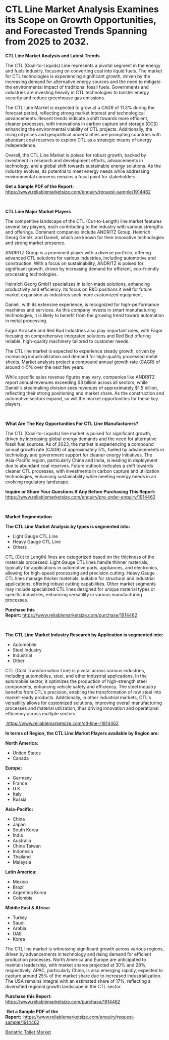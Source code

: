 <p><h1>CTL Line Market Analysis Examines its Scope on Growth Opportunities, and Forecasted Trends Spanning from 2025 to 2032.</h1></p><p><strong>CTL Line Market Analysis and Latest Trends</strong></p>
<p><p>The CTL (Coal-to-Liquids) Line represents a pivotal segment in the energy and fuels industry, focusing on converting coal into liquid fuels. The market for CTL technologies is experiencing significant growth, driven by the increasing demand for alternative energy sources and the need to mitigate the environmental impact of traditional fossil fuels. Governments and industries are investing heavily in CTL technologies to bolster energy security and reduce greenhouse gas emissions. </p><p>The CTL Line Market is expected to grow at a CAGR of 11.3% during the forecast period, reflecting strong market interest and technological advancements. Recent trends indicate a shift towards more efficient, cleaner processes, with innovations in carbon capture and storage (CCS) enhancing the environmental viability of CTL projects. Additionally, the rising oil prices and geopolitical uncertainties are prompting countries with abundant coal reserves to explore CTL as a strategic means of energy independence. </p><p>Overall, the CTL Line Market is poised for robust growth, backed by investment in research and development efforts, advancements in technology, and a global shift towards sustainable energy solutions. As the industry evolves, its potential to meet energy needs while addressing environmental concerns remains a focal point for stakeholders.</p></p>
<p><strong>Get a Sample PDF of the Report:&nbsp;</strong> <a href="https://www.reliablemarketsize.com/enquiry/request-sample/1914462?utm_campaign=2212&utm_medium=2&utm_source=Github&utm_content=ia&utm_term=20022025&utm_id=ctl-line">https://www.reliablemarketsize.com/enquiry/request-sample/1914462</a></p>
<p>&nbsp;</p>
<p><strong>CTL Line Major Market Players</strong></p>
<p><p>The competitive landscape of the CTL (Cut-to-Length) line market features several key players, each contributing to the industry with various strengths and offerings. Dominant companies include ANDRITZ Group, Heinrich Georg GmbH, and Danieli, which are known for their innovative technologies and strong market presence.</p><p>ANDRITZ Group is a prominent player with a diverse portfolio, offering advanced CTL solutions for various industries, including automotive and construction. With a focus on sustainability, ANDRITZ is poised for significant growth, driven by increasing demand for efficient, eco-friendly processing technologies.</p><p>Heinrich Georg GmbH specializes in tailor-made solutions, enhancing productivity and efficiency. Its focus on R&D positions it well for future market expansion as industries seek more customized equipment.</p><p>Danieli, with its extensive experience, is recognized for high-performance machines and services. As this company invests in smart manufacturing technologies, it is likely to benefit from the growing trend toward automation in metal processing.</p><p>Fagor Arrasate and Red Bud Industries also play important roles, with Fagor focusing on comprehensive integrated solutions and Red Bud offering reliable, high-quality machinery tailored to customer needs.</p><p>The CTL line market is expected to experience steady growth, driven by increasing industrialization and demand for high-quality processed metal sheets. Market analysts project a compound annual growth rate (CAGR) of around 4-5% over the next few years.</p><p>While specific sales revenue figures may vary, companies like ANDRITZ report annual revenues exceeding $3 billion across all sectors, while Danieli’s steelmaking division sees revenues of approximately $1.5 billion, reflecting their strong positioning and market share. As the construction and automotive sectors expand, so will the market opportunities for these key players.</p></p>
<p>&nbsp;</p>
<p><strong>What Are The Key Opportunities For CTL Line Manufacturers?</strong></p>
<p><p>The CTL (Coal-to-Liquids) line market is poised for significant growth, driven by increasing global energy demands and the need for alternative fossil fuel sources. As of 2023, the market is experiencing a compound annual growth rate (CAGR) of approximately 5%, fueled by advancements in technology and government support for cleaner energy initiatives. The Asia-Pacific region, particularly China and India, is leading in deployment due to abundant coal reserves. Future outlook indicates a shift towards cleaner CTL processes, with investments in carbon capture and utilization technologies, enhancing sustainability while meeting energy needs in an evolving regulatory landscape.</p></p>
<p><strong>Inquire or Share Your Questions If Any Before Purchasing This Report:</strong> <a href="https://www.reliablemarketsize.com/enquiry/pre-order-enquiry/1914462?utm_campaign=2212&utm_medium=2&utm_source=Github&utm_content=ia&utm_term=20022025&utm_id=ctl-line">https://www.reliablemarketsize.com/enquiry/pre-order-enquiry/1914462</a></p>
<p>&nbsp;</p>
<p><strong>Market Segmentation</strong></p>
<p><strong>The CTL Line Market Analysis by types is segmented into:</strong></p>
<p><ul><li>Light Gauge CTL Line</li><li>Heavy Gauge CTL Line</li><li>Others</li></ul></p>
<p><p>CTL (Cut to Length) lines are categorized based on the thickness of the materials processed. Light Gauge CTL lines handle thinner materials, typically for applications in automotive parts, appliances, and electronics, allowing for high-speed processing and precision cutting. Heavy Gauge CTL lines manage thicker materials, suitable for structural and industrial applications, offering robust cutting capabilities. Other market segments may include specialized CTL lines designed for unique material types or specific industries, enhancing versatility in various manufacturing processes.</p></p>
<p><strong>Purchase this Report:&nbsp;</strong><a href="https://www.reliablemarketsize.com/purchase/1914462?utm_campaign=2212&utm_medium=2&utm_source=Github&utm_content=ia&utm_term=20022025&utm_id=ctl-line">https://www.reliablemarketsize.com/purchase/1914462</a></p>
<p>&nbsp;</p>
<p><strong>The CTL Line Market Industry Research by Application is segmented into:</strong></p>
<p><ul><li>Automobile</li><li>Steel Industry</li><li>Industrial</li><li>Other</li></ul></p>
<p><p>CTL (Cold Transformation Line) is pivotal across various industries, including automobiles, steel, and other industrial applications. In the automobile sector, it optimizes the production of high-strength steel components, enhancing vehicle safety and efficiency. The steel industry benefits from CTL's precision, enabling the transformation of raw steel into market-ready products. Additionally, in other industrial markets, CTL's versatility allows for customized solutions, improving overall manufacturing processes and material utilization, thus driving innovation and operational efficiency across multiple sectors.</p></p>
<p><a href="https://www.reliablemarketsize.com/ctl-line-r1914462?utm_campaign=2212&utm_medium=2&utm_source=Github&utm_content=ia&utm_term=20022025&utm_id=ctl-line">&nbsp;https://www.reliablemarketsize.com/ctl-line-r1914462</a></p>
<p><strong>In terms of Region, the CTL Line Market Players available by Region are:</strong></p>
<p>
    <p> <strong> North America: </strong>
        <ul>
            <li>United States</li>
            <li>Canada</li>
        </ul>
        </p> 
    <p> <strong> Europe: </strong>
        <ul>
            <li>Germany</li>
            <li>France</li>
            <li>U.K.</li>
            <li>Italy</li>
            <li>Russia</li>
        </ul>
        </p> 
    <p> <strong> Asia-Pacific: </strong>
        <ul>
            <li>China</li>
            <li>Japan</li>
            <li>South Korea</li>
            <li>India</li>
            <li>Australia</li>
            <li>China Taiwan</li>
            <li>Indonesia</li>
            <li>Thailand</li>
            <li>Malaysia</li>
        </ul>
        </p> 
    <p> <strong> Latin America: </strong>
        <ul>
            <li>Mexico</li>
            <li>Brazil</li>
            <li>Argentina Korea</li>
            <li>Colombia</li>
        </ul>
        </p> 
    <p> <strong> Middle East & Africa: </strong>
        <ul>
            <li>Turkey</li>
            <li>Saudi</li>
            <li>Arabia</li>
            <li>UAE</li>
            <li>Korea</li>
        </ul>
    </p>
    </p>
<p><p>The CTL line market is witnessing significant growth across various regions, driven by advancements in technology and rising demand for efficient production processes. North America and Europe are anticipated to maintain leadership, with market shares projected at 30% and 28%, respectively. APAC, particularly China, is also emerging rapidly, expected to capture around 25% of the market share due to increased industrialization. The USA remains integral with an estimated share of 17%, reflecting a diversified regional growth landscape in the CTL sector.</p></p>
<p><strong>Purchase this Report: </strong><a href="https://www.reliablemarketsize.com/purchase/1914462?utm_campaign=2212&utm_medium=2&utm_source=Github&utm_content=ia&utm_term=20022025&utm_id=ctl-line">https://www.reliablemarketsize.com/purchase/1914462</a></p>
<p>&nbsp;<strong>Get a Sample PDF of the Report:&nbsp;&nbsp;</strong><a href="https://www.reliablemarketsize.com/enquiry/request-sample/1914462?utm_campaign=2212&utm_medium=2&utm_source=Github&utm_content=ia&utm_term=20022025&utm_id=ctl-line">https://www.reliablemarketsize.com/enquiry/request-sample/1914462</a></p>
<p><strong></strong></p>
<p><p><a href="https://github.com/gullattedenna/Market-Research-Report-List-1/blob/main/bariatric-toilet-market.md?utm_campaign=2212&utm_medium=2&utm_source=Github&utm_content=ia&utm_term=20022025&utm_id=ctl-line">Bariatric Toilet Market</a></p></p>